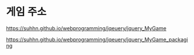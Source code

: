 # 게임 주소

https://suhhn.github.io/webprogramming/jqeuery/jquery_MyGame

https://suhhn.github.io/webprogramming/jqeuery/jquery_MyGame_packaging
